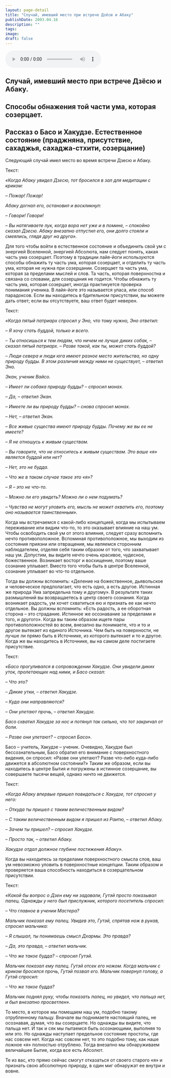 ```yaml
---
layout: page-detail
title: "Случай, имевший место при встрече Дзёсю и Абаку"
publishDate: 2003.04.16
description: ""
tags:
image:
draft: false
---
```


<audio title="2003.04.16 - Случай, имевший место при встрече Дзёсю и Абаку.mp3" src="https://filer-api.advayta.org/v1.0/public/files/73408" controls=""></audio>

## **Случай, имевший место при встрече Дзёсю и Абаку.**
## **Способы обнажения той части ума, которая созерцает.**
## **Рассказ о Басо и Хакудзе.** **Естественное состояние** **(праджняна, присутствие, сахаджья, сахаджа-стхити, созерцание)** 
 Следующий случай имел место во время встречи Дзесю и Абаку.

  
 Текст:

_«Когда Абаку увидел Дзесю, тот бросился в зал для медитации с криком:_ 

 _– Пожар! Пожар!_ 

 _Абаку догнал его, остановил и воскликнул:_ 

 _– Говори! Говори!_ 

 _– Вы натягиваете лук, когда вора нет уже и в помине, – спокойно сказал Дзесю. Абаку внезапно отпустил его, они долго стояли и смеялись, глядя друг на друга»._ 

 Для того чтобы войти в естественное состояние и объединить свой ум с энергией Вселенной, энергией Абсолюта, нам следует понять, какая часть ума созерцает. Поэтому в традиции лайя-йоги используются способы обнажить ту часть ума, которая созерцает, и отделить ту часть ума, которая не нужна при созерцании. Созерцает та часть ума, которая за пределами мыслей и слов. Та часть, которая поверхностна и связана со словами, для созерцания не годится. Чтобы обнажить ту часть ума, которая созерцает, иногда практикуется проверка понимания ученика. В лайя-йоге это называется уласа, или способ парадоксов. Если вы находитесь в бдительном присутствии, вы можете дать ответ; если вы отсутствуете, ваш ответ будет неверен.

  
 Текст:

  
_«Когда пятый патриарх спросил у Эно, что тому нужно, Эно ответил:_ 

 _– Я хочу стать буддой, только и всего._ 

 _– Ты относишься к тем людям, что ничем не лучше диких собак, – сказал пятый патриарх. – Разве такой, как ты, может стать буддой?_ 

 _– Люди севера и люди юга имеют разное место жительства, но одну природу будды. В этом различия между ними не существует, – ответил Эно._ 

_Экан, ученик Вайсо._ 

 _– Имеет ли собака природу будды? – спросил монах._ 

 _– Да, – ответил Экан._ 

 _– Имеете ли вы природу будды? – снова спросил монах._ 

 _– Нет, – ответил Экан._ 

 _– Все живые существа имеют природу будды. Почему же вы ее не имеете?_ 

 _– Я не отношусь к живым существам._ 

 _– Вы говорите, что не относитесь к живым существам. Это ваше «я» является буддой или нет?_ 

 _– Нет, это не будда._ 

 _– Что же в таком случае такое это «я»?_ 

 _– Я – это не что-то._ 

 _– Можно ли его увидеть? Можно ли о нем подумать?_ 

 _– Чувства не могут уловить его, мысль не может охватить его, поэтому оно называется таинственным»._ 

 Когда мы встречаемся с какой-либо концепцией, когда мы испытываем переживание или видим что-то, то это оказывает влияние на наш ум. Чтобы освободить свой ум от этого влияния, следует сразу вспомнить нечто противоположное. Вспоминая противоположное, мы выходим из состояния приязни или отвращения, мы являемся сторонним наблюдателем, отделяя себя таким образом от того, что захватывает наш ум. Допустим, вы видите нечто очень красивое, чудесное, божественное. Возникает восторг и восхищение, поэтому ваше сознание уплывает. Вместо того чтобы быть в центре Вселенной, сознание уплывает во что-то отдельное. 

  
 Тогда вы должны вспомнить: «Деление на божественное, дьявольское и человеческое предполагает, что есть одно, а есть другое. Истинная же природа Ума запредельна тому и другому». В результате таких размышлений вы возвращаетесь в центр своего сознания. Когда возникает радость, ум хочет схватиться ею и признать ее как нечто отдельное. Вы должны вспомнить: «Есть радость, а ее оборотная сторона – это страдание. Истинное же осознавание за пределами и того, и другого». Когда вы таким образом ищете пары противоположностей во всем, внезапно вы понимаете, что и то и другое вытекает из единого Источника. Чем быть на поверхности, не лучше ли прямо быть в Источнике, из которого вытекает и то и другое. Когда же вы находитесь в Источнике, вы на самом деле постигаете присутствие.

  
 Текст:

_«Басо прогуливался в сопровождении Хакудзе. Они увидели диких уток, пролетающих над ними, и Басо сказал:_ 

 _– Что это?_ 

 _– Дикие утки, – ответил Хакудзе._ 

 _– Куда они направляются?_ 

 _– Они улетают прочь, – ответил Хакудзе._ 

 _Басо схватил Хакудзе за нос и потянул так сильно, что тот закричал от боли._ 

 _– Разве они улетают? – спросил Басо»._ 

 Басо – учитель, Хакудзе – ученик. Очевидно, Хакудзе был бессознательным, Басо обратил его внимание с поверхностного видения, он спросил: «Разве они улетают? Разве что-либо куда-либо движется в абсолютном состоянии?» Таким же образом, если вы находитесь в центре Бытия и погружены в истинное созерцание, вы совершаете тысячи вещей, однако ничто не движется.

  
 Текст:

  
_«Когда Абаку впервые пришел повидаться с Хакудзе, тот спросил у него:_ 

 _– Откуда ты пришел с таким величественным видом?_ 

 _– С таким величественным видом я пришел из Раитю, – ответил Абаку._ 

 _– Зачем ты пришел? – спросил Хакудзе._ 

 _– Просто так, – ответил Абаку._ 

 _Хакудзе отдал должное глубине постижения Абаку»._ 

 Когда вы находитесь за пределами поверхностного смысла слов, ваш ум невозможно уловить в поверхностные концепции. Таким образом и проверяется ваша способность находиться в созерцательном присутствии.

  
 Текст:

  
_«Какой бы вопрос о Дзен ему ни задавали, Гутэй просто показывал палец. Однажды у него был прислужник, которого посетитель спросил:_ 

 _– Что главное в учении Мастера?_ 

 _Мальчик показал ему палец. Увидев это, Гутэй, спрятав нож в рукав, спросил мальчика:_ 

 _– Я слышал, ты понимаешь смысл Дхармы. Это правда?_ 

 _– Да, это правда, – ответил мальчик._ 

 _– Что же такое будда? – спросил Гутэй._ 

 _Мальчик показал ему палец. Гутэй отсек его ножом. Когда мальчик с криком бросился прочь, Гутэй позвал его. Мальчик повернул голову, а Гутэй спросил:_ 

 _– Что же такое будда?_ 

 _Мальчик поднял руку, чтобы показать палец, но увидел, что пальца нет, и был внезапно просветлен»._ 

 То место, в которое мы помещаем наш ум, подобно такому отрубленному пальцу. Вначале вы поднимаете настоящий палец, не осознавая, думая, что вы созерцаете. Но однажды вы видите, что пальца нет. И так и сяк мы пытаемся быть осознающими, выполняя то или это. Но однажды наступает предельное состояние простоты, где нас совсем нет. Когда нас совсем нет, то это подобно тому, как наше ложное «я» полностью отрублено. Тогда внезапно мы обнаруживаем величайшее Бытие, когда все есть Абсолют.

  
 Те из вас, кто прямо сейчас смогут отказаться от своего старого «я» и признать свою абсолютную природу, в один миг обнаружат ее внутри и вовне.
  
  

